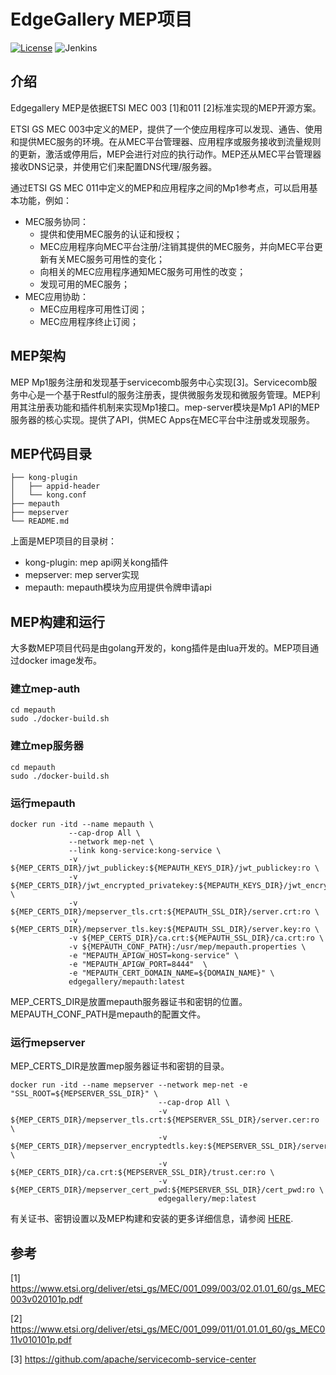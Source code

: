 # EdgeGallery MEP项目

[![License](https://img.shields.io/badge/License-Apache%202.0-blue.svg)](https://opensource.org/licenses/Apache-2.0)
![Jenkins](https://img.shields.io/jenkins/build?jobUrl=http%3A%2F%2Fjenkins.edgegallery.org%2Fview%2FMEC-PLATFORM-BUILD%2Fjob%2Fmep-docker-image-build-update-daily-master%2F)

## 介绍

Edgegallery MEP是依据ETSI MEC 003 [1]和011 [2]标准实现的MEP开源方案。

ETSI GS MEC 003中定义的MEP，提供了一个使应用程序可以发现、通告、使用和提供MEC服务的环境。在从MEC平台管理器、应用程序或服务接收到流量规则的更新，激活或停用后，MEP会进行对应的执行动作。MEP还从MEC平台管理器接收DNS记录，并使用它们来配置DNS代理/服务器。

通过ETSI GS MEC 011中定义的MEP和应用程序之间的Mp1参考点，可以启用基本功能，例如：

* MEC服务协同：
    - 提供和使用MEC服务的认证和授权；
    - MEC应用程序向MEC平台注册/注销其提供的MEC服务，并向MEC平台更新有关MEC服务可用性的变化；
    - 向相关的MEC应用程序通知MEC服务可用性的改变；
    - 发现可用的MEC服务；
* MEC应用协助：
    - MEC应用程序可用性订阅；
    - MEC应用程序终止订阅；

## MEP架构

MEP Mp1服务注册和发现基于servicecomb服务中心实现[3]。Servicecomb服务中心是一个基于Restful的服务注册表，提供微服务发现和微服务管理。MEP利用其注册表功能和插件机制来实现Mp1接口。mep-server模块是Mp1 API的MEP服务器的核心实现。提供了API，供MEC Apps在MEC平台中注册或发现服务。

## MEP代码目录
```
├── kong-plugin
│   ├── appid-header
│   └── kong.conf
├── mepauth
├── mepserver
└── README.md

```
上面是MEP项目的目录树：
- kong-plugin: mep api网关kong插件
- mepserver: mep server实现
- mepauth: mepauth模块为应用提供令牌申请api

## MEP构建和运行

大多数MEP项目代码是由golang开发的，kong插件是由lua开发的。MEP项目通过docker image发布。

### 建立mep-auth

```
cd mepauth
sudo ./docker-build.sh

```

### 建立mep服务器

```
cd mepauth
sudo ./docker-build.sh
```

### 运行mepauth

```
docker run -itd --name mepauth \
             --cap-drop All \
             --network mep-net \
             --link kong-service:kong-service \
             -v ${MEP_CERTS_DIR}/jwt_publickey:${MEPAUTH_KEYS_DIR}/jwt_publickey:ro \
             -v ${MEP_CERTS_DIR}/jwt_encrypted_privatekey:${MEPAUTH_KEYS_DIR}/jwt_encrypted_privatekey:ro \
             -v ${MEP_CERTS_DIR}/mepserver_tls.crt:${MEPAUTH_SSL_DIR}/server.crt:ro \
             -v ${MEP_CERTS_DIR}/mepserver_tls.key:${MEPAUTH_SSL_DIR}/server.key:ro \
             -v ${MEP_CERTS_DIR}/ca.crt:${MEPAUTH_SSL_DIR}/ca.crt:ro \
             -v ${MEPAUTH_CONF_PATH}:/usr/mep/mepauth.properties \
             -e "MEPAUTH_APIGW_HOST=kong-service" \
             -e "MEPAUTH_APIGW_PORT=8444"  \
             -e "MEPAUTH_CERT_DOMAIN_NAME=${DOMAIN_NAME}" \
             edgegallery/mepauth:latest
```

MEP_CERTS_DIR是放置mepauth服务器证书和密钥的位置。MEPAUTH_CONF_PATH是mepauth的配置文件。

### 运行mepserver
MEP_CERTS_DIR是放置mep服务器证书和密钥的目录。
```
docker run -itd --name mepserver --network mep-net -e "SSL_ROOT=${MEPSERVER_SSL_DIR}" \
                                 --cap-drop All \
                                 -v ${MEP_CERTS_DIR}/mepserver_tls.crt:${MEPSERVER_SSL_DIR}/server.cer:ro \
                                 -v ${MEP_CERTS_DIR}/mepserver_encryptedtls.key:${MEPSERVER_SSL_DIR}/server_key.pem:ro \
                                 -v ${MEP_CERTS_DIR}/ca.crt:${MEPSERVER_SSL_DIR}/trust.cer:ro \
                                 -v ${MEP_CERTS_DIR}/mepserver_cert_pwd:${MEPSERVER_SSL_DIR}/cert_pwd:ro \
                                 edgegallery/mep:latest
```


有关证书、密钥设置以及MEP构建和安装的更多详细信息，请参阅 [HERE](https://gitee.com/edgegallery/docs/blob/master/Projects/MEP/EdgeGallery%E6%9C%AC%E5%9C%B0%E5%BC%80%E5%8F%91%E9%AA%8C%E8%AF%81%E6%9C%8D%E5%8A%A1%E8%AF%B4%E6%98%8E%E4%B9%A6.md#EG-LDVS-MEP%E9%83%A8%E7%BD%B2%E6%8C%87%E5%AF%BC).

## 参考
[1] https://www.etsi.org/deliver/etsi_gs/MEC/001_099/003/02.01.01_60/gs_MEC003v020101p.pdf

[2] https://www.etsi.org/deliver/etsi_gs/MEC/001_099/011/01.01.01_60/gs_MEC011v010101p.pdf

[3] https://github.com/apache/servicecomb-service-center
